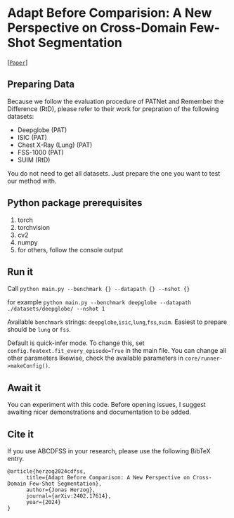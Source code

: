 # Adapt Before Comparision: A New Perspective on Cross-Domain Few-Shot Segmentation

[[`Paper`](https://arxiv.org/abs/2402.17614)]

## Preparing Data
Because we follow the evaluation procedure of PATNet and Remember the Difference (RtD), please refer to their work for prepration of the following datasets:
- Deepglobe (PAT)
- ISIC (PAT)
- Chest X-Ray (Lung) (PAT)
- FSS-1000 (PAT)
- SUIM (RtD)

You do not need to get all datasets. Just prepare the one you want to test our method with.

## Python package prerequisites
1. torch
2. torchvision
3. cv2
4. numpy
5. for others, follow the console output

## Run it
Call
`python main.py --benchmark {} --datapath {} --nshot {}`

for example
`python main.py --benchmark deepglobe --datapath ./datasets/deepglobe/ --nshot 1`

Available `benchmark` strings: `deepglobe`,`isic`,`lung`,`fss`,`suim`. Easiest to prepare should be `lung` or `fss`.

Default is quick-infer mode.
To change this, set `config.featext.fit_every_episode=True` in the main file.
You can change all other parameters likewise, check the available parameters in `core/runner->makeConfig()`.

## Await it

You can experiment with this code. Before opening issues, I suggest awaiting nicer demonstrations and documentation to be added. 

## Cite it
If you use ABCDFSS in your research, please use the following BibTeX entry.
```
@article{herzog2024cdfss,
      title={Adapt Before Comparison: A New Perspective on Cross-Domain Few-Shot Segmentation}, 
      author={Jonas Herzog},
      journal={arXiv:2402.17614},
      year={2024}
}
```

